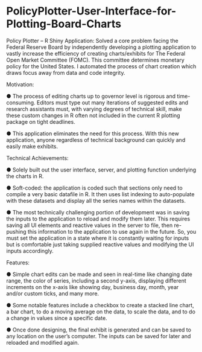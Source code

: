 # PolicyPlotter-User-Interface-for-Plotting-Board-Charts
Policy Plotter – R Shiny Application: 
Solved a core problem facing the Federal Reserve Board by independently developing a plotting application to vastly increase the efficiency of creating charts/exhibits for The Federal Open Market Committee (FOMC). This committee determines monetary policy for the United States. I automated the process of chart creation which draws focus away from data and code integrity. 
 
Motivation:

●	The process of editing charts up to governor level is rigorous and time-consuming. Editors must type out many iterations of suggested edits and research assistants must, with varying degrees of technical skill, make these custom changes in R often not included in the current R plotting package on tight deadlines.

●	This application eliminates the need for this process. With this new application, anyone regardless of technical background can quickly and easily make exhibits. 

 
 
Technical Achievements:

●	Solely built out the user interface, server, and plotting function underlying the charts in R.

●	Soft-coded: the application is coded such that sections only need to compile a very basic datafile in R. It then uses list indexing to auto-populate with these datasets and display all the series names within the datasets.

●	The most technically challenging portion of development was in saving the inputs to the application to reload and modify them later. This requires saving all UI elements and reactive values in the server to file, then re-pushing this information to the application to use again in the future. So, you must set the application in a state where it is constantly waiting for inputs but is comfortable just taking supplied reactive values and modifying the UI inputs accordingly. 
 

 
Features:

●	Simple chart edits can be made and seen in real-time like changing date range, the color of series, including a second y-axis, displaying different increments on the x-axis like showing day, business day, month, year and/or custom ticks, and many more. 

●	Some notable features include a checkbox to create a stacked line chart, a bar chart, to do a moving average on the data, to scale the data, and to do a change in values since a specific date.

●	Once done designing, the final exhibit is generated and can be saved to any location on the user’s computer. The inputs can be saved for later and reloaded and modified again.
